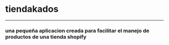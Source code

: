 # tiendakados

---

### una pequeña aplicacion creada para facilitar el manejo de productos de una tienda shopify
